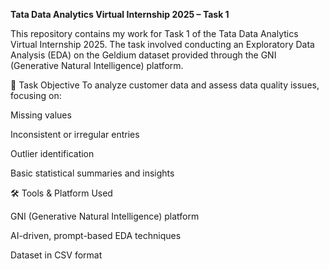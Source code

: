 **Tata Data Analytics Virtual Internship 2025 – Task 1**

This repository contains my work for Task 1 of the Tata Data Analytics Virtual Internship 2025. The task involved conducting an Exploratory Data Analysis (EDA) on the Geldium dataset provided through the GNI (Generative Natural Intelligence) platform.

📌 Task Objective
To analyze customer data and assess data quality issues, focusing on:

Missing values

Inconsistent or irregular entries

Outlier identification

Basic statistical summaries and insights

🛠️ Tools & Platform Used

GNI (Generative Natural Intelligence) platform

AI-driven, prompt-based EDA techniques

Dataset in CSV format
